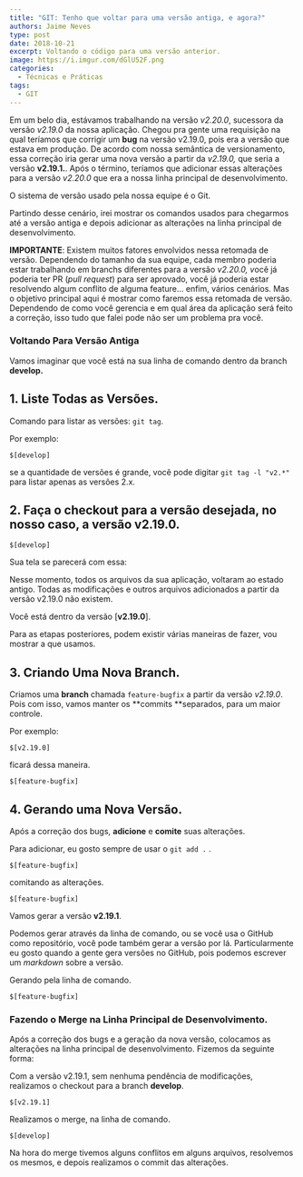 ```yaml
---
title: "GIT: Tenho que voltar para uma versão antiga, e agora?"
authors: Jaime Neves
type: post
date: 2018-10-21
excerpt: Voltando o código para uma versão anterior.
image: https://i.imgur.com/dGlU52F.png
categories:
  - Técnicas e Práticas
tags:
  - GIT
---
```


Em um belo dia, estávamos trabalhando na versão *v2.20.0*, sucessora da versão
*v2.19.0* da nossa aplicação. Chegou pra gente uma requisição na qual teríamos
que corrigir um **bug** na versão v2.19.0, pois era a versão que estava em
produção. De acordo com nossa semântica de versionamento, essa correção iria
gerar uma nova versão a partir da *v2.19.0,* que seria a versão **v2.19.1.**. Após o término, teríamos que adicionar essas alterações para a versão *v2.20.0* que era a nossa linha principal de desenvolvimento.

O sistema de versão usado pela nossa equipe é o Git.

Partindo desse cenário, irei mostrar os comandos usados para chegarmos até a
versão antiga e depois adicionar as alterações na linha principal de
desenvolvimento.

**IMPORTANTE**: Existem muitos fatores envolvidos nessa retomada de versão.
Dependendo do tamanho da sua equipe, cada membro poderia estar trabalhando em
branchs diferentes para a versão *v2.20.0, v*ocê já poderia ter PR (*pull
request*) para ser aprovado, você já poderia estar resolvendo algum conflito de
alguma feature… enfim, vários cenários. Mas o objetivo principal aqui é mostrar
como faremos essa retomada de versão. Dependendo de como você gerencia e em qual
área da aplicação será feito a correção, isso tudo que falei pode não ser um
problema pra você.

### Voltando Para Versão Antiga

Vamos imaginar que você está na sua linha de comando dentro da branch
**develop.**

## 1. Liste Todas as Versões.

Comando para listar as versões: `git tag`.

Por exemplo:

```
$[develop]
```

se a quantidade de versões é grande, você pode digitar `git tag -l "v2.*"` para
listar apenas as versões 2.x.

## 2. Faça o checkout para a versão desejada, no nosso caso, a versão v2.19.0.

```
$[develop] 
```

Sua tela se parecerá com essa:

Nesse momento, todos os arquivos da sua aplicação, voltaram ao estado antigo.
Todas as modificações e outros arquivos adicionados a partir da versão v2.19.0
não existem.

Você está dentro da versão [**v2.19.0**].

Para as etapas posteriores, podem existir várias maneiras de fazer, vou mostrar
a que usamos.

## 3. Criando Uma Nova Branch.

Criamos uma **branch** chamada `feature-bugfix` a partir da versão *v2.19.0*.
Pois com isso, vamos manter os **commits **separados, para um maior controle.

Por exemplo:

```
$[v2.19.0] 
```


ficará dessa maneira.

```
$[feature-bugfix]
```


## 4. Gerando uma Nova Versão.

Após a correção dos bugs, **adicione** e **comite** suas alterações.

Para adicionar, eu gosto sempre de usar o `git add .` .

```
$[feature-bugfix] 
```


comitando as alterações.

```
$[feature-bugfix] 
```


Vamos gerar a versão **v2.19.1**.

Podemos gerar através da linha de comando, ou se você usa o GitHub como
repositório, você pode também gerar a versão por lá. Particularmente eu gosto
quando a gente gera versões no GitHub, pois podemos escrever um *markdown* sobre
a versão.

Gerando pela linha de comando.

```
$[feature-bugfix] 
```


### Fazendo o Merge na Linha Principal de Desenvolvimento.

Após a correção dos bugs e a geração da nova versão, colocamos as alterações na
linha principal de desenvolvimento. Fizemos da seguinte forma:

Com a versão v2.19.1, sem nenhuma pendência de modificações, realizamos o
checkout para a branch **develop**.

```
$[v2.19.1] 
```


Realizamos o merge, na linha de comando.

```
$[develop] 
```


Na hora do merge tivemos alguns conflitos em alguns arquivos, resolvemos os
mesmos, e depois realizamos o commit das alterações.


